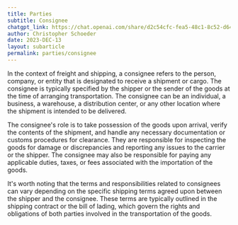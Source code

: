 ```yaml
---
title: Parties
subtitle: Consignee
chatgpt_link: https://chat.openai.com/share/d2c54cfc-fea5-48c1-8c52-d6449e133b21
author: Christopher Schoeder
date: 2023-DEC-13
layout: subarticle
permalink: parties/consignee
---
```


In the context of freight and shipping, a consignee refers to the person, company, or entity that is designated to receive a shipment or cargo. The consignee is typically specified by the shipper or the sender of the goods at the time of arranging transportation. The consignee can be an individual, a business, a warehouse, a distribution center, or any other location where the shipment is intended to be delivered.

The consignee's role is to take possession of the goods upon arrival, verify the contents of the shipment, and handle any necessary documentation or customs procedures for clearance. They are responsible for inspecting the goods for damage or discrepancies and reporting any issues to the carrier or the shipper. The consignee may also be responsible for paying any applicable duties, taxes, or fees associated with the importation of the goods.

It's worth noting that the terms and responsibilities related to consignees can vary depending on the specific shipping terms agreed upon between the shipper and the consignee. These terms are typically outlined in the shipping contract or the bill of lading, which govern the rights and obligations of both parties involved in the transportation of the goods.
